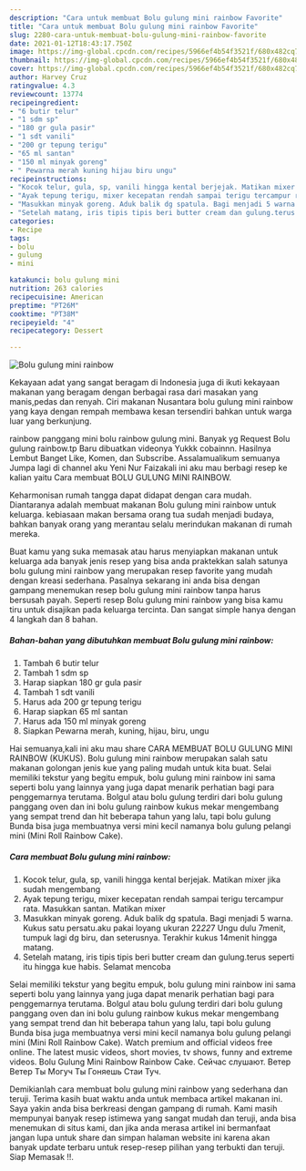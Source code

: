 ```yaml
---
description: "Cara untuk membuat Bolu gulung mini rainbow Favorite"
title: "Cara untuk membuat Bolu gulung mini rainbow Favorite"
slug: 2280-cara-untuk-membuat-bolu-gulung-mini-rainbow-favorite
date: 2021-01-12T18:43:17.750Z
image: https://img-global.cpcdn.com/recipes/5966ef4b54f3521f/680x482cq70/bolu-gulung-mini-rainbow-foto-resep-utama.jpg
thumbnail: https://img-global.cpcdn.com/recipes/5966ef4b54f3521f/680x482cq70/bolu-gulung-mini-rainbow-foto-resep-utama.jpg
cover: https://img-global.cpcdn.com/recipes/5966ef4b54f3521f/680x482cq70/bolu-gulung-mini-rainbow-foto-resep-utama.jpg
author: Harvey Cruz
ratingvalue: 4.3
reviewcount: 13774
recipeingredient:
- "6 butir telur"
- "1 sdm sp"
- "180 gr gula pasir"
- "1 sdt vanili"
- "200 gr tepung terigu"
- "65 ml santan"
- "150 ml minyak goreng"
- " Pewarna merah kuning hijau biru ungu"
recipeinstructions:
- "Kocok telur, gula, sp, vanili hingga kental berjejak. Matikan mixer jika sudah mengembang"
- "Ayak tepung terigu, mixer kecepatan rendah sampai terigu tercampur rata. Masukkan santan. Matikan mixer"
- "Masukkan minyak goreng. Aduk balik dg spatula. Bagi menjadi 5 warna. Kukus satu persatu.aku pakai loyang ukuran 22*22*7 Ungu dulu 7menit, tumpuk lagi dg biru, dan seterusnya. Terakhir kukus 14menit hingga matang."
- "Setelah matang, iris tipis tipis beri butter cream dan gulung.terus seperti itu hingga kue habis. Selamat mencoba"
categories:
- Recipe
tags:
- bolu
- gulung
- mini

katakunci: bolu gulung mini 
nutrition: 263 calories
recipecuisine: American
preptime: "PT26M"
cooktime: "PT38M"
recipeyield: "4"
recipecategory: Dessert

---
```



![Bolu gulung mini rainbow](https://img-global.cpcdn.com/recipes/5966ef4b54f3521f/680x482cq70/bolu-gulung-mini-rainbow-foto-resep-utama.jpg)

Kekayaan adat yang sangat beragam di Indonesia juga di ikuti kekayaan makanan yang beragam dengan berbagai rasa dari masakan yang manis,pedas dan renyah. Ciri makanan Nusantara bolu gulung mini rainbow yang kaya dengan rempah membawa kesan tersendiri bahkan untuk warga luar yang berkunjung.


rainbow panggang mini bolu rainbow gulung mini. Banyak yg Request Bolu gulung rainbow.tp Baru dibuatkan videonya Yukkk cobainnn. Hasilnya Lembut Banget Like, Komen, dan Subscribe. Assalamualikum semuanya Jumpa lagi di channel aku Yeni Nur Faizakali ini aku mau berbagi resep ke kalian yaitu Cara membuat BOLU GULUNG MINI RAINBOW.

Keharmonisan rumah tangga dapat didapat dengan cara mudah. Diantaranya adalah membuat makanan Bolu gulung mini rainbow untuk keluarga. kebiasaan makan bersama orang tua sudah menjadi budaya, bahkan banyak orang yang merantau selalu merindukan makanan di rumah mereka.

Buat kamu yang suka memasak atau harus menyiapkan makanan untuk keluarga ada banyak jenis resep yang bisa anda praktekkan salah satunya bolu gulung mini rainbow yang merupakan resep favorite yang mudah dengan kreasi sederhana. Pasalnya sekarang ini anda bisa dengan gampang menemukan resep bolu gulung mini rainbow tanpa harus bersusah payah.
Seperti resep Bolu gulung mini rainbow yang bisa kamu tiru untuk disajikan pada keluarga tercinta. Dan sangat simple hanya dengan 4 langkah dan 8 bahan.


<!--inarticleads1-->

##### Bahan-bahan yang dibutuhkan membuat Bolu gulung mini rainbow:

1. Tambah 6 butir telur
1. Tambah 1 sdm sp
1. Harap siapkan 180 gr gula pasir
1. Tambah 1 sdt vanili
1. Harus ada 200 gr tepung terigu
1. Harap siapkan 65 ml santan
1. Harus ada 150 ml minyak goreng
1. Siapkan  Pewarna merah, kuning, hijau, biru, ungu


Hai semuanya,kali ini aku mau share CARA MEMBUAT BOLU GULUNG MINI RAINBOW (KUKUS). Bolu gulung mini rainbow merupakan salah satu makanan golongan jenis kue yang paling mudah untuk kita buat. Selai memiliki tekstur yang begitu empuk, bolu gulung mini rainbow ini sama seperti bolu yang lainnya yang juga dapat menarik perhatian bagi para penggemarnya terutama. Bolgul atau bolu gulung terdiri dari bolu gulung panggang oven dan ini bolu gulung rainbow kukus mekar mengembang yang sempat trend dan hit beberapa tahun yang lalu, tapi bolu gulung Bunda bisa juga membuatnya versi mini kecil namanya bolu gulung pelangi mini (Mini Roll Rainbow Cake). 

<!--inarticleads2-->

##### Cara membuat  Bolu gulung mini rainbow:

1. Kocok telur, gula, sp, vanili hingga kental berjejak. Matikan mixer jika sudah mengembang
1. Ayak tepung terigu, mixer kecepatan rendah sampai terigu tercampur rata. Masukkan santan. Matikan mixer
1. Masukkan minyak goreng. Aduk balik dg spatula. Bagi menjadi 5 warna. Kukus satu persatu.aku pakai loyang ukuran 22*22*7 Ungu dulu 7menit, tumpuk lagi dg biru, dan seterusnya. Terakhir kukus 14menit hingga matang.
1. Setelah matang, iris tipis tipis beri butter cream dan gulung.terus seperti itu hingga kue habis. Selamat mencoba


Selai memiliki tekstur yang begitu empuk, bolu gulung mini rainbow ini sama seperti bolu yang lainnya yang juga dapat menarik perhatian bagi para penggemarnya terutama. Bolgul atau bolu gulung terdiri dari bolu gulung panggang oven dan ini bolu gulung rainbow kukus mekar mengembang yang sempat trend dan hit beberapa tahun yang lalu, tapi bolu gulung Bunda bisa juga membuatnya versi mini kecil namanya bolu gulung pelangi mini (Mini Roll Rainbow Cake). Watch premium and official videos free online. The latest music videos, short movies, tv shows, funny and extreme videos. Bolu Gulung Mini Rainbow Rainbow Cake. Сейчас слушают. Ветер Ветер Ты Могуч Ты Гоняешь Стаи Туч. 

Demikianlah cara membuat bolu gulung mini rainbow yang sederhana dan teruji. Terima kasih buat waktu anda untuk membaca artikel makanan ini. Saya yakin anda bisa berkreasi dengan gampang di rumah. Kami masih mempunyai banyak resep istimewa yang sangat mudah dan teruji, anda bisa menemukan di situs kami, dan jika anda merasa artikel ini bermanfaat jangan lupa untuk share dan simpan halaman website ini karena akan banyak update terbaru untuk resep-resep pilihan yang terbukti dan teruji. Siap Memasak !!. 
